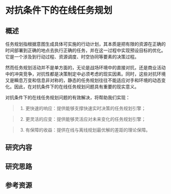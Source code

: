 # 对抗条件下的在线任务规划

## 概述
任务规划指根据意图生成具体可实施的行动计划，其本质是把有限的资源在正确的时间部署到正确的地点去执行正确的任务，并在这一过程中实现预设目标的优化。它是一个涉及到行动过程、资源调度、时空协同等要素的决策过程。

然而任务规划活动并不是单方面的，无论是战场环境中的直接对抗，还是商业活动中的冲突竞争，对抗性都是决策制定中必须考虑的现实因素。同时，这些对抗环境又是瞬息万变和信息非对称的，静态的任务规划往往不能适应对手和环境的动态变化。因此，在对抗条件下的在线任务规划问题具有重要的现实意义。

对抗条件下的在线任务规划问题的有效解决，将帮助我们实现：

>1. 更快速的响应：提供能够支撑快速实时决策的任务规划引擎；

>2. 更灵活的应变：提供能够灵活应对未来变化的任务规划引擎；

>3. 有保障的收益：提供在线与离线规划最优解的差距的理论保障。


## 研究内容

## 研究思路

## 参考资源
